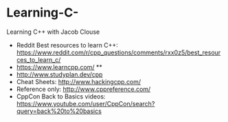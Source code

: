 # Learning-C-
Learning C++ with Jacob Clouse

- Reddit Best resources to learn C++: https://www.reddit.com/r/cpp_questions/comments/rxx0z5/best_resources_to_learn_c/
- https://www.learncpp.com/ **
- http://www.studyplan.dev/cpp
- Cheat Sheets: http://www.hackingcpp.com/
- Reference only: http://www.cppreference.com/
- CppCon Back to Basics videos: https://www.youtube.com/user/CppCon/search?query=back%20to%20basics